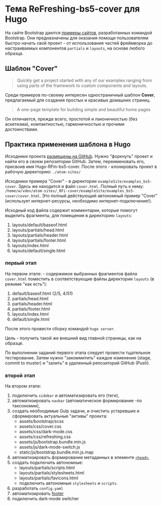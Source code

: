 # Тема ReFreshing-bs5-cover для Hugo

На сайте Bootstrap даются [примеры сайтов](https://getbootstrap.com/docs/5.0/examples/), разработанных командой Bootstrap. Они предназначены для оказания помощи пользователям быстро начать свой проект - от использования частей фреймворка до настраиваемых компонентов `partials` и `layouts`, на основе любого образца.

## Шаблон "Cover"

> Quickly get a project started with any of our examples ranging from using parts of the framework to custom components and layouts.

Среди примеров по-своему интересен одностраничный шаблон **Cover**, предлагаемый для создания простых и красивых домашних страниц.

> A one-page template for building simple and beautiful home pages

Он отличается, прежде всего, простотой и лаконичностью (без аскетизма), компактностью, гармоничностью и прочими достоинствами.

## Практика применения шаблона в Hugo

Исходники проекта [размещены на GitHub](https://github.com/vBuresh/Hugo-RFi-bs5-cover). Нужно "форкнуть" проект и найти его в своем репозитории GitHub. Затем, переименовать его, присвоив имя Hugo-RFm-bs5-cover. После этого - клонировать проект в рабочую директорию: `./atom-sites/`

Исходники примера "Cover" - в директории `exampleSite/examples_bs5-cover`. Здесь же находится и файл `cover.html`. Полный путь к нему: `/home/w/vdev/atom-sites/_RFi-cover/exampleSite/examples_bs5-cover/cover.html`. Это полный действующий автономный пример "Cover" (использует интернет-ресурсы, необходимо интернет-подключение!).

Исходный код файла содержит комментарии, которые помогут выделить фрагменты, для помещения в директорию `layouts`:

1.  layouts/default/baseof.html
2.  layouts/partials/head.html
3.  layouts/partials/header.html
4.  layouts/partials/footer.html
5.  layouts/index.html
6.  layouts/default/single.html

### первый этап

На первом этапе: - содержимое выбранных фрагментов файла `cover.html` поместить в соответствующие файлы директории `layouts` (в режиме "как есть"):

1.  default/baseof.html (2/5, 4/51)
2.  partials/head.html
3.  partials/header.html
4.  partials/footer.html
5.  layouts/index.html
6.  default/single.html

После этого провести сборку командой `hugo server`.

Цель - получить такой же внешний вид главной страницы, как на образце.

По выполнении заданий первого этапа следует провести тщательное тестирование. Затем нужно "закоммитить" каждое изменение (stage, commit to muster) и "залить" в удаленный репозиторий GitHub (Push).

### второй этап

На втором этапе:

1.  подключить `sidebar` и автоматизировать его (теги),
2.  автоматизировать `navbar` (автоматическое формирование -по таксономии),
3.  создать необходимые Gulp задачи, и очистить устаревшие и сформировать актуальные "активы" проекта:
    -   assets/bootstrap/scss
    -   assets/css/cover.css
    -   assets/css/dark-mode.css
    -   assets/css/refreshing.css
    -   assets/js/bootstrap.bundle.min.js
    -   assets/js/dark-mode-switch.js
    -   static/js/bootstrap.bundle.min.js.map
4.  автоматизировать формирование метаданных в элементе [`<head>`](https://developer.mozilla.org/ru/docs/Web/HTML/Element/head),
5.  создать подключить автономные:
    -   layouts/partials/scripts.html
    -   layouts/partials/stylesheets.html
    -   layouts/partials/favicons.html
    -   подключить автономные `stylesheets` и `scripts`.
6.  разработать `config.yaml`
7.  автоматизировать [footer](https://developer.mozilla.org/ru/docs/Web/HTML/Element/footer)
8.  подключить dark-mode switcher
